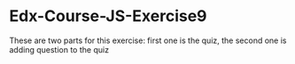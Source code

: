 # Edx-Course-JS-Exercise9
These are two parts for this exercise: first one is the quiz, the second one is adding question to the quiz
